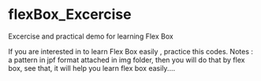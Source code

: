 # flexBox_Excercise
Excercise and practical demo for learning Flex Box

If you are interested in to learn Flex Box easily , practice this codes.
Notes : a pattern in jpf format attached in img folder, then you will do that by flex box,
see that, it will help you learn flex box easily....
